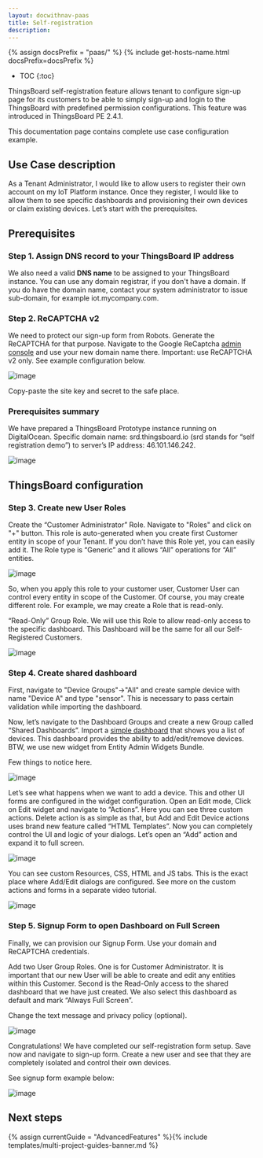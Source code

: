 ```yaml
---
layout: docwithnav-paas
title: Self-registration
description:
---
```


{% assign docsPrefix = "paas/" %}
{% include get-hosts-name.html docsPrefix=docsPrefix %}

* TOC
{:toc}

ThingsBoard self-registration feature allows tenant to configure sign-up page for its customers to be able to simply sign-up and login to the ThingsBoard with predefined permission configurations.
This feature was introduced in ThingsBoard PE 2.4.1.

This documentation page contains complete use case configuration example.

## Use Case description

As a Tenant Administrator, I would like to allow users to register their own account on my IoT Platform instance.
Once they register, I would like to allow them to see specific dashboards
and provisioning their own devices or claim existing devices.
Let’s start with the prerequisites.

## Prerequisites

### Step 1. Assign DNS record to your ThingsBoard IP address

We also need a valid **DNS name** to be assigned to your ThingsBoard instance.
You can use any domain registrar, if you don't have a domain.
If you do have the domain name, contact your system administrator to issue sub-domain, for example iot.mycompany.com.

### Step 2. ReCAPTCHA v2

We need to protect our sign-up form from Robots.
Generate the ReCAPTCHA for that purpose. Navigate to the Google ReCaptcha [admin console](https://www.google.com/recaptcha/intro/v3.html) and use your new domain name there.
Important: use ReCAPTCHA v2 only. See example configuration below.

![image](/images/user-guide/self-registration/reCAPTCHA.png)

Copy-paste the site key and secret to the safe place.

### Prerequisites summary

We have prepared a ThingsBoard Prototype instance running on DigitalOcean.
Specific domain name: srd.thingsboard.io (srd stands for “self registration demo”) to server’s IP address: 46.101.146.242.

![image](/images/user-guide/self-registration/digitalocean.png)

## ThingsBoard configuration

### Step 3. Create new User Roles

Create the “Customer Administrator” Role. Navigate to "Roles" and click on "+" button.
This role is auto-generated when you create first Customer entity in scope of your Tenant.
If you don’t have this Role yet, you can easily add it.
The Role type is “Generic” and it allows “All” operations for “All” entities.

![image](/images/user-guide/self-registration/customer-admin-role.png)

So, when you apply this role to your customer user, Customer User can control every entity in scope of the Customer.
Of course, you may create different role. For example, we may create a Role that is read-only.

“Read-Only” Group Role. We will use this Role to allow read-only access to the specific dashboard.
This Dashboard will be the same for all our Self-Registered Customers.

![image](/images/user-guide/self-registration/read-only-role.png)

### Step 4. Create shared dashboard

First, navigate to "Device Groups"->"All" and create sample device with name "Device A" and type "sensor".
This is necessary to pass certain validation while importing the dashboard.

Now, let’s navigate to the Dashboard Groups and create a new Group called “Shared Dashboards”.
Import a [simple dashboard](/docs/user-guide/resources/my_smart_devices_dashboard.json) that shows you a list of devices.
This dashboard provides the ability to add/edit/remove devices.
BTW, we use new widget from Entity Admin Widgets Bundle.

Few things to notice here.

![image](/images/user-guide/self-registration/dashboard.gif)

Let’s see what happens when we want to add a device.
This and other UI forms are configured in the widget configuration.
Open an Edit mode, Click on Edit widget and navigate to “Actions”.
Here you can see three custom actions.
Delete action is as simple as that, but Add and Edit Device actions uses brand new feature called “HTML Templates”.
Now you can completely control the UI and logic of your dialogs.
Let’s open an “Add” action and expand it to full screen.

![image](/images/user-guide/self-registration/dashboard-config.png)

You can see custom Resources, CSS, HTML and JS tabs.
This is the exact place where Add/Edit dialogs are configured.
See more on the custom actions and forms in a separate video tutorial.

![image](/images/user-guide/self-registration/action-config.png)

### Step 5. Signup Form to open Dashboard on Full Screen

Finally, we can provision our Signup Form.
Use your domain and ReCAPTCHA credentials.

Add two User Group Roles.
One is for Customer Administrator. It is important that our new User will be able to create and edit any entities within this Customer.
Second is the Read-Only access to the shared dashboard that we have just created. We also select this dashboard as default and mark “Always Full Screen”.

Change the text message and privacy policy (optional).

![image](/images/user-guide/self-registration/signup-form-config.png)

Congratulations! We have completed our self-registration form setup. Save now and navigate to sign-up form.
Create a new user and see that they are completely isolated and control their own devices.

See signup form example below:

![image](/images/user-guide/self-registration/signup-form.png)


## Next steps

{% assign currentGuide = "AdvancedFeatures" %}{% include templates/multi-project-guides-banner.md %}
